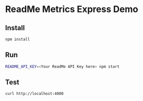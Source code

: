 # ReadMe Metrics Express Demo

## Install

```sh
npm install
```

## Run

```sh
README_API_KEY=<Your ReadMe API Key here> npm start
```

## Test

```sh
curl http://localhost:4000
```
